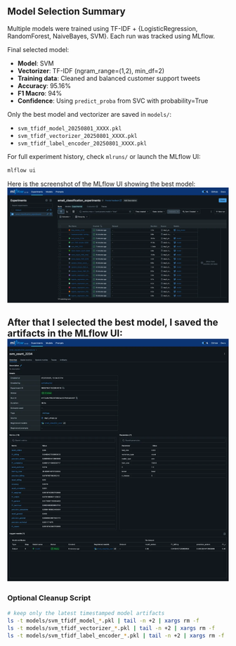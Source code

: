 ## Model Selection Summary

Multiple models were trained using TF-IDF + {LogisticRegression, RandomForest, NaiveBayes, SVM}.
Each run was tracked using MLflow.

Final selected model:
- **Model**: SVM
- **Vectorizer**: TF-IDF (ngram_range=(1,2), min_df=2)
- **Training data**: Cleaned and balanced customer support tweets
- **Accuracy**: 95.16%
- **F1 Macro**: 94%
- **Confidence**: Using `predict_proba` from SVC with probability=True

Only the best model and vectorizer are saved in `models/`:
- `svm_tfidf_model_20250801_XXXX.pkl`
- `svm_tfidf_vectorizer_20250801_XXXX.pkl`
- `svm_tfidf_label_encoder_20250801_XXXX.pkl`

For full experiment history, check `mlruns/` or launch the MLflow UI:
```bash
mlflow ui
```
Here is the screenshot of the MLflow UI showing the best model:
![MLflow UI Best Model](/assets/preview.webp)

After that I selected the best model, I saved the artifacts in the MLflow UI:
![MLFlow UI Save Artifacts](/assets/svm_selection.webp)
---

### Optional Cleanup Script

```bash
# keep only the latest timestamped model artifacts
ls -t models/svm_tfidf_model_*.pkl | tail -n +2 | xargs rm -f
ls -t models/svm_tfidf_vectorizer_*.pkl | tail -n +2 | xargs rm -f
ls -t models/svm_tfidf_label_encoder_*.pkl | tail -n +2 | xargs rm -f
```